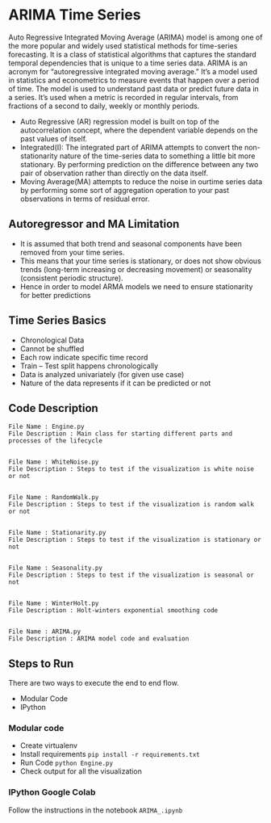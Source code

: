 # ARIMA Time Series

Auto Regressive Integrated Moving Average (ARIMA) model is among one of the more popular and widely used statistical methods for time-series forecasting.
It is a class of statistical algorithms that captures the standard temporal dependencies that is unique to a time series data.
ARIMA is an acronym for “autoregressive integrated moving average.” It’s a model used in statistics and econometrics to measure events that happen over a period of time.
The model is used to understand past data or predict future data in a series. 
It’s used when a metric is recorded in regular intervals, from fractions of a second to daily, weekly or monthly periods. 

- Auto Regressive (AR) regression model is built on top of the autocorrelation concept, where the dependent variable depends on the past values of itself.
- Integrated(I): The integrated part of ARIMA attempts to convert the non-stationarity nature of the time-series data to something a little bit more stationary. By performing prediction on the difference between any two pair of observation rather than directly on the data itself.
- Moving Average(MA) attempts to reduce the noise in ourtime series data by performing some sort of aggregation operation to your past observations in terms of residual error.


## Autoregressor and MA Limitation

- It is assumed that both trend and seasonal components have been removed from your time series.
- This means that your time series is stationary, or does not show obvious trends (long-term increasing or decreasing movement) or seasonality (consistent periodic structure).
- Hence in order to model ARMA models we need to ensure stationarity for better predictions

## Time Series Basics

-   Chronological Data
- Cannot be shuffled
- Each row indicate specific time record
- Train – Test split happens chronologically
- Data is analyzed univariately (for given use case)
- Nature of the data represents if it can be predicted or not

## Code Description


    File Name : Engine.py
    File Description : Main class for starting different parts and processes of the lifecycle


    File Name : WhiteNoise.py
    File Description : Steps to test if the visualization is white noise or not


    File Name : RandomWalk.py
    File Description : Steps to test if the visualization is random walk or not


    File Name : Stationarity.py
    File Description : Steps to test if the visualization is stationary or not

    
    File Name : Seasonality.py
    File Description : Steps to test if the visualization is seasonal or not


    File Name : WinterHolt.py
    File Description : Holt-winters exponential smoothing code
    
    
    File Name : ARIMA.py
    File Description : ARIMA model code and evaluation


## Steps to Run

There are two ways to execute the end to end flow.

- Modular Code
- IPython

### Modular code

- Create virtualenv
- Install requirements `pip install -r requirements.txt`
- Run Code `python Engine.py`
- Check output for all the visualization

### IPython Google Colab

Follow the instructions in the notebook `ARIMA_.ipynb`


